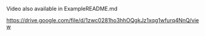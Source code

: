 Video also available in ExampleREADME.md

https://drive.google.com/file/d/1zwc0281ho3hhOQgkJz1xqg1wfurq4NnQ/view